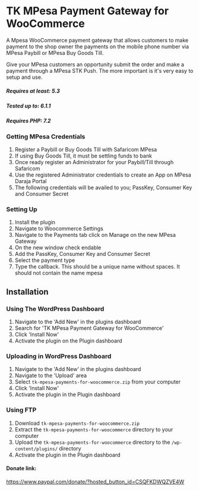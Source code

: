 # TK MPesa Payment Gateway for WooCommerce
A Mpesa WooCommerce payment gateway that allows customers to make payment to the shop owner the payments on the mobile phone number via MPesa Paybill or MPesa Buy Goods Till.

Give your MPesa customers an opportunity submit the order and make a payment through a MPesa STK Push. The more important is it's very easy to setup and use.

##### Requires at least: 5.3
##### Tested up to: 6.1.1
##### Requires PHP: 7.2

### Getting MPesa Credentials
1. Register a Paybill or Buy Goods Till with Safaricom MPesa
2. If using Buy Goods Till, it must be settling funds to bank
3. Once ready register an Administrator for your Paybill/Till through Safaricom
4. Use the registered Administrator credentials to create an App on MPesa Daraja Portal
5. The following credentials will be availed to you; PassKey, Consumer Key and Consumer Secret 

### Setting Up
1. Install the plugin
2. Navigate to Woocommerce Settings
3. Navigate to the Payments tab click on Manage on the new MPesa Gateway
4. On the new window check endable
5. Add the PassKey, Consumer Key and Consumer Secret 
6. Select the payment type
7. Type the callback. This should be a unique name without spaces. It should not contain the name mpesa

## Installation

### Using The WordPress Dashboard

1. Navigate to the 'Add New' in the plugins dashboard
2. Search for 'TK MPesa Payment Gateway for WooCommerce'
3. Click 'Install Now'
4. Activate the plugin on the Plugin dashboard

### Uploading in WordPress Dashboard

1. Navigate to the 'Add New' in the plugins dashboard
2. Navigate to the 'Upload' area
3. Select `tk-mpesa-payments-for-woocommerce.zip` from your computer
4. Click 'Install Now'
5. Activate the plugin in the Plugin dashboard

### Using FTP

1. Download `tk-mpesa-payments-for-woocommerce.zip`
2. Extract the `tk-mpesa-payments-for-woocommerce` directory to your computer
3. Upload the `tk-mpesa-payments-for-woocommerce` directory to the `/wp-content/plugins/` directory
4. Activate the plugin in the Plugin dashboard

#### Donate link: 
https://www.paypal.com/donate/?hosted_button_id=CSQFKDWQZVE4W
